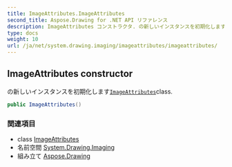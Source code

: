 ```yaml
---
title: ImageAttributes.ImageAttributes
second_title: Aspose.Drawing for .NET API リファレンス
description: ImageAttributes コンストラクタ. の新しいインスタンスを初期化しますImageAttributesclass.
type: docs
weight: 10
url: /ja/net/system.drawing.imaging/imageattributes/imageattributes/
---
```

## ImageAttributes constructor

の新しいインスタンスを初期化します[`ImageAttributes`](../)class.

```csharp
public ImageAttributes()
```

### 関連項目

* class [ImageAttributes](../)
* 名前空間 [System.Drawing.Imaging](../../imageattributes/)
* 組み立て [Aspose.Drawing](../../../)


